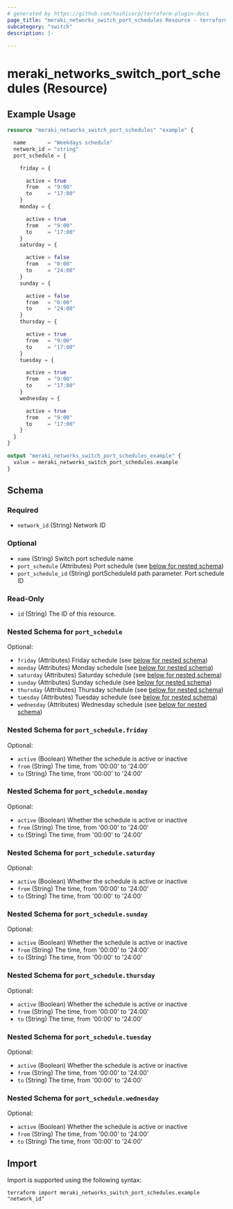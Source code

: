 ```yaml
---
# generated by https://github.com/hashicorp/terraform-plugin-docs
page_title: "meraki_networks_switch_port_schedules Resource - terraform-provider-meraki"
subcategory: "switch"
description: |-
  
---
```


# meraki_networks_switch_port_schedules (Resource)



## Example Usage

```terraform
resource "meraki_networks_switch_port_schedules" "example" {

  name       = "Weekdays schedule"
  network_id = "string"
  port_schedule = {

    friday = {

      active = true
      from   = "9:00"
      to     = "17:00"
    }
    monday = {

      active = true
      from   = "9:00"
      to     = "17:00"
    }
    saturday = {

      active = false
      from   = "0:00"
      to     = "24:00"
    }
    sunday = {

      active = false
      from   = "0:00"
      to     = "24:00"
    }
    thursday = {

      active = true
      from   = "9:00"
      to     = "17:00"
    }
    tuesday = {

      active = true
      from   = "9:00"
      to     = "17:00"
    }
    wednesday = {

      active = true
      from   = "9:00"
      to     = "17:00"
    }
  }
}

output "meraki_networks_switch_port_schedules_example" {
  value = meraki_networks_switch_port_schedules.example
}
```

<!-- schema generated by tfplugindocs -->
## Schema

### Required

- `network_id` (String) Network ID

### Optional

- `name` (String) Switch port schedule name
- `port_schedule` (Attributes) Port schedule (see [below for nested schema](#nestedatt--port_schedule))
- `port_schedule_id` (String) portScheduleId path parameter. Port schedule ID

### Read-Only

- `id` (String) The ID of this resource.

<a id="nestedatt--port_schedule"></a>
### Nested Schema for `port_schedule`

Optional:

- `friday` (Attributes) Friday schedule (see [below for nested schema](#nestedatt--port_schedule--friday))
- `monday` (Attributes) Monday schedule (see [below for nested schema](#nestedatt--port_schedule--monday))
- `saturday` (Attributes) Saturday schedule (see [below for nested schema](#nestedatt--port_schedule--saturday))
- `sunday` (Attributes) Sunday schedule (see [below for nested schema](#nestedatt--port_schedule--sunday))
- `thursday` (Attributes) Thursday schedule (see [below for nested schema](#nestedatt--port_schedule--thursday))
- `tuesday` (Attributes) Tuesday schedule (see [below for nested schema](#nestedatt--port_schedule--tuesday))
- `wednesday` (Attributes) Wednesday schedule (see [below for nested schema](#nestedatt--port_schedule--wednesday))

<a id="nestedatt--port_schedule--friday"></a>
### Nested Schema for `port_schedule.friday`

Optional:

- `active` (Boolean) Whether the schedule is active or inactive
- `from` (String) The time, from '00:00' to '24:00'
- `to` (String) The time, from '00:00' to '24:00'


<a id="nestedatt--port_schedule--monday"></a>
### Nested Schema for `port_schedule.monday`

Optional:

- `active` (Boolean) Whether the schedule is active or inactive
- `from` (String) The time, from '00:00' to '24:00'
- `to` (String) The time, from '00:00' to '24:00'


<a id="nestedatt--port_schedule--saturday"></a>
### Nested Schema for `port_schedule.saturday`

Optional:

- `active` (Boolean) Whether the schedule is active or inactive
- `from` (String) The time, from '00:00' to '24:00'
- `to` (String) The time, from '00:00' to '24:00'


<a id="nestedatt--port_schedule--sunday"></a>
### Nested Schema for `port_schedule.sunday`

Optional:

- `active` (Boolean) Whether the schedule is active or inactive
- `from` (String) The time, from '00:00' to '24:00'
- `to` (String) The time, from '00:00' to '24:00'


<a id="nestedatt--port_schedule--thursday"></a>
### Nested Schema for `port_schedule.thursday`

Optional:

- `active` (Boolean) Whether the schedule is active or inactive
- `from` (String) The time, from '00:00' to '24:00'
- `to` (String) The time, from '00:00' to '24:00'


<a id="nestedatt--port_schedule--tuesday"></a>
### Nested Schema for `port_schedule.tuesday`

Optional:

- `active` (Boolean) Whether the schedule is active or inactive
- `from` (String) The time, from '00:00' to '24:00'
- `to` (String) The time, from '00:00' to '24:00'


<a id="nestedatt--port_schedule--wednesday"></a>
### Nested Schema for `port_schedule.wednesday`

Optional:

- `active` (Boolean) Whether the schedule is active or inactive
- `from` (String) The time, from '00:00' to '24:00'
- `to` (String) The time, from '00:00' to '24:00'

## Import

Import is supported using the following syntax:

```shell
terraform import meraki_networks_switch_port_schedules.example "network_id"
```
